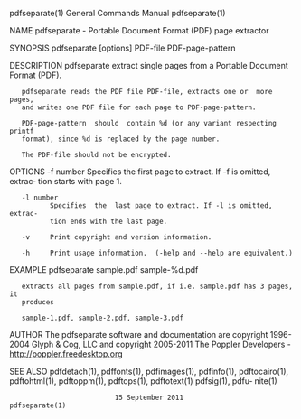pdfseparate(1)             General Commands Manual             pdfseparate(1)

NAME
       pdfseparate - Portable Document Format (PDF) page extractor

SYNOPSIS
       pdfseparate [options] PDF-file PDF-page-pattern

DESCRIPTION
       pdfseparate  extract  single  pages  from  a  Portable Document Format
       (PDF).

       pdfseparate reads the PDF file PDF-file, extracts one or  more  pages,
       and writes one PDF file for each page to PDF-page-pattern.

       PDF-page-pattern  should  contain %d (or any variant respecting printf
       format), since %d is replaced by the page number.

       The PDF-file should not be encrypted.

OPTIONS
       -f number
              Specifies the first page to extract. If -f is omitted,  extrac‐
              tion starts with page 1.

       -l number
              Specifies  the  last page to extract. If -l is omitted, extrac‐
              tion ends with the last page.

       -v     Print copyright and version information.

       -h     Print usage information.  (-help and --help are equivalent.)

EXAMPLE
       pdfseparate sample.pdf sample-%d.pdf

       extracts all pages from sample.pdf, if i.e. sample.pdf has 3 pages, it
       produces

       sample-1.pdf, sample-2.pdf, sample-3.pdf

AUTHOR
       The  pdfseparate  software  and  documentation are copyright 1996-2004
       Glyph & Cog, LLC and copyright  2005-2011  The  Poppler  Developers  -
       http://poppler.freedesktop.org

SEE ALSO
       pdfdetach(1),  pdffonts(1),  pdfimages(1),  pdfinfo(1), pdftocairo(1),
       pdftohtml(1), pdftoppm(1), pdftops(1), pdftotext(1)  pdfsig(1),  pdfu‐
       nite(1)

                              15 September 2011                pdfseparate(1)
